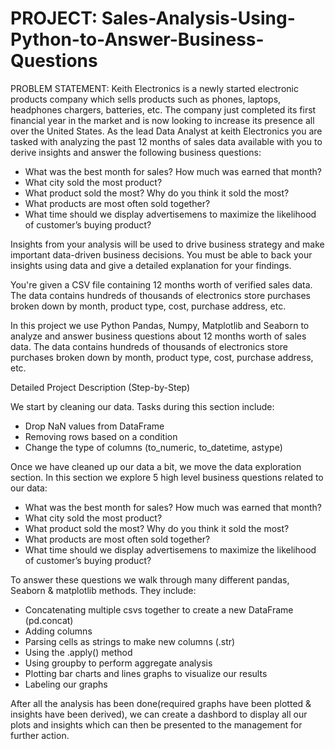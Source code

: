 # PROJECT: Sales-Analysis-Using-Python-to-Answer-Business-Questions

PROBLEM STATEMENT: Keith Electronics is a newly started electronic products company which sells products such as phones, laptops, headphones chargers, batteries, etc. The company just completed its first financial year in the market and is now looking to increase its presence all over the United States. As the lead Data Analyst at keith Electronics you are tasked with analyzing the past 12 months of sales data available with you to derive insights and answer the following business questions:
- What was the best month for sales? How much was earned that month?
- What city sold the most product?
- What product sold the most? Why do you think it sold the most?
- What products are most often sold together?
- What time should we display advertisemens to maximize the likelihood of customer’s buying product?

Insights from your analysis will be used to drive business strategy and make important data-driven business decisions. You must be able to back your insights using data and give a detailed explanation for your findings.

You're given a CSV file containing 12 months worth of verified sales data. The data contains hundreds of thousands of electronics store purchases broken down by month, product type, cost, purchase address, etc. 


In this project we use Python Pandas, Numpy, Matplotlib and Seaborn to analyze and answer business questions about 12 months worth of sales data. The data contains hundreds of thousands of electronics store purchases broken down by month, product type, cost, purchase address, etc. 

Detailed Project Description (Step-by-Step)

We start by cleaning our data. Tasks during this section include:
- Drop NaN values from DataFrame
- Removing rows based on a condition
- Change the type of columns (to_numeric, to_datetime, astype)

Once we have cleaned up our data a bit, we move the data exploration section. In this section we explore 5 high level business questions related to our data:
- What was the best month for sales? How much was earned that month?
- What city sold the most product?
- What product sold the most? Why do you think it sold the most?
- What products are most often sold together?
- What time should we display advertisemens to maximize the likelihood of customer’s buying product?

To answer these questions we walk through many different pandas, Seaborn & matplotlib methods. They include:
- Concatenating multiple csvs together to create a new DataFrame (pd.concat)
- Adding columns
- Parsing cells as strings to make new columns (.str)
- Using the .apply() method
- Using groupby to perform aggregate analysis
- Plotting bar charts and lines graphs to visualize our results
- Labeling our graphs

After all the analysis has been done(required graphs have been plotted & insights have been derived), we can create a dashbord to display all our plots and insights which can then be presented to the management for further action.
